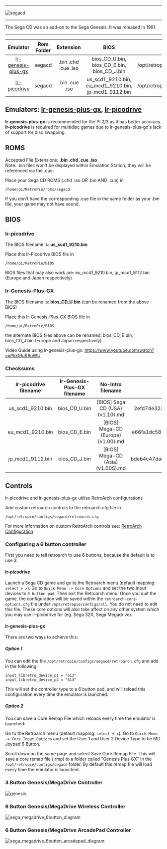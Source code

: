 ***
![segacd](https://cloud.githubusercontent.com/assets/10035308/12214194/e316cbd2-b647-11e5-87a0-fd8f03b75edd.png)
***
The Sega CD was an add-on to the Sega Genesis. It was released in 1991.

***

| Emulator | Rom Folder | Extension | BIOS |  Controller Config |
| :---: | :---: | :---: | :---: | :---: |
| [lr-genesis-plus-gx](https://github.com/libretro/Genesis-Plus-GX) | segacd | .bin .chd .cue .iso | bios_CD_U.bin, bios_CD_E.bin, bios_CD_J.bin | /opt/retropie/configs/segacd/retroarch.cfg |
| [lr-picodrive](https://github.com/libretro/picodrive) | segacd | .bin .cue .iso | us_scd1_9210.bin, eu_mcd1_9210.bin, jp_mcd1_9112.bin | /opt/retropie/configs/segacd/retroarch.cfg |

## Emulators: [lr-genesis-plus-gx](https://github.com/libretro/Genesis-Plus-GX), [lr-picodrive](https://github.com/libretro/picodrive)
**lr-genesis-plus-gx** is recommended for the Pi 2/3 as it has better accuracy. **lr-picodrive** is required for multidisc games due to lr-genesis-plus-gx's lack of support for disc swapping.

## ROMS
Accepted File Extensions: **.bin .chd .cue .iso**  
Note: .bin files won't be displayed within Emulation Station, they will be referenced via the .cue.


Place your Sega CD ROMS (.chd .iso OR .bin AND .cue) in
```
/home/pi/RetroPie/roms/segacd
```

If you don't have the corresponding .cue file in the same folder as your .bin file, your game may not have sound.

## BIOS

### lr-picodrive

The BIOS filename is: **us_scd1_9210.bin** 

Place this lr-Picodrive BIOS file in
```
/home/pi/RetroPie/BIOS
```
BIOS files that may also work are: eu_mcd1_9210.bin, jp_mcd1_9112.bin (Europe and Japan respectively)

### lr-Genesis-Plus-GX

The BIOS filename is: **bios_CD_U.bin** (can be renamed from the above BIOS)

Place this lr-Genesis-Plus-GX BIOS file in
```
/home/pi/RetroPie/BIOS
```
the alternate BIOS files above can be renamed: bios_CD_E.bin, bios_CD_J.bin (Europe and Japan respectively)  
  
Video Guide using lr-genesis-plus-gx: https://www.youtube.com/watch?v=PkktRuK8uWU

### Checksums

| lr-picodrive filename | lr-Genesis-Plus-GX filename | No-Intro filename | md5sum |
| :---: | :---: | :---: | :---: |
| us_scd1_9210.bin | bios_CD_U.bin | [BIOS] Sega CD (USA) (v1.10).md | 2efd74e3232ff260e371b99f84024f7f |
| eu_mcd1_9210.bin | bios_CD_E.bin | [BIOS] Mega-CD (Europe) (v1.00).md | e66fa1dc5820d254611fdcdba0662372 |
| jp_mcd1_9112.bin | bios_CD_J.bin | [BIOS] Mega-CD (Asia) (v1.00S).md | bdeb4c47da613946d422d97d98b21cda |

## Controls

lr-picodrive and lr-genesis-plus-gx utilise RetroArch configurations

Add custom retroarch controls to the retroarch.cfg file in

```
/opt/retropie/configs/segacd/retroarch.cfg
```
For more information on custom RetroArch controls see: [RetroArch Configuration](RetroArch-Configuration)

### Configuring a 6 button controller

First you need to tell retroarch to use 6 buttons, because the default is to use 3.

#### lr-picodrive

Launch a Sega CD game and go to the Retroarch menu (default mapping: `select + x`). Go to `Quick Menu -> Core Options` and set the two input devices to `6 button pad`. Then exit the Retroarch menu. Once you quit the game, the configuration will be saved within the `retroarch-core-options.cfg` file under `/opt/retropie/configs/all`. You do not need to edit this file. These core options will also take affect on any other system which you may use lr-picodrive for (eg. Sega 32X, Sega Megadrive).

#### lr-genesis-plus-gx

There are two ways to achieve this:

##### Option 1
You can edit the file `/opt/retropie/configs/segacd/retroarch.cfg` and add in the following:

    input_libretro_device_p1 = "513"
    input_libretro_device_p2 = "513"

This will set the controller type to a 6 button pad, and will reload this configuration every time the emulator is launched.

##### Option 2
You can save a Core Remap File which reloads every time the emulator is launched:

Go to the Retroarch menu (default mapping: `select + x`). Go to `Quick Menu -> Core Input Options` and set the User 1 and User 2 Device Type to be MD Joypad 6 Button.

Scroll down on the same page and select Save Core Remap File. This will save a core remap file (.rmp) to a folder called "Genesis Plus GX" in the `/opt/retropie/configs/segacd` folder. By default this remap file will load every time the emulator is launched.

### 3 Button Genesis/MegaDrive Controller

![genesis](https://cloud.githubusercontent.com/assets/10035308/7336303/aec335e0-ebb4-11e4-93b3-26037dd26ffb.png)

### 6 Button Genesis/MegaDrive Wireless Controller

![sega_megadrive_6button_diagram](https://cloud.githubusercontent.com/assets/10035308/16599642/7f43e53a-42c0-11e6-9152-c33099878ccc.png)

### 6 Button Genesis/MegaDrive ArcadePad Controller

![sega_megadrive_6button_arcadepad_diagram](https://cloud.githubusercontent.com/assets/10035308/16599641/7f43ae62-42c0-11e6-924a-50ca4e44f401.png)